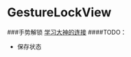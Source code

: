 # GestureLockView
###手势解锁
[学习大神的连接](http://blog.csdn.net/lmj623565791/article/details/36236113)
####TODO：<br>
  * 保存状态
